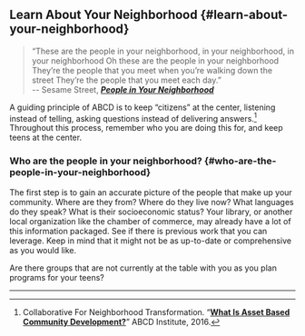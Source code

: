 ## Learn About Your Neighborhood {#learn-about-your-neighborhood}

> “These are the people in your neighborhood, in your neighborhood, in your neighborhood
Oh these are the people in your neighborhood
They’re the people that you meet when you’re walking down the street
They’re the people that you meet each day.” <br/> -- Sesame Street, _**[People in Your Neighborhood](https://youtu.be/V2bbnlZwlGQ)**_

A guiding principle of ABCD is to keep “citizens” at the center, listening instead of telling, asking questions instead of delivering answers.[^1] Throughout this process, remember who you are doing this for, and keep teens at the center.

### Who are the people in your neighborhood? {#who-are-the-people-in-your-neighborhood}

The first step is to gain an accurate picture of the people that make up your community. Where are they from? Where do they live now? What languages do they speak? What is their socioeconomic status? Your library, or another local organization like the chamber of commerce, may already have a lot of this information packaged. See if there is previous work that you can leverage. Keep in mind that it might not be as up-to-date or comprehensive as you would like.

Are there groups that are not currently at the table with you as you plan programs for your teens?

***

[^1]: Collaborative For Neighborhood Transformation. “**[What Is Asset Based Community Development?](https://resources.depaul.edu/abcd-institute/resources/Documents/WhatisAssetBasedCommunityDevelopment.pdf)**” ABCD Institute, 2016.
